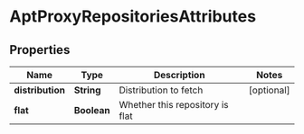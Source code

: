 
# AptProxyRepositoriesAttributes

## Properties
Name | Type | Description | Notes
------------ | ------------- | ------------- | -------------
**distribution** | **String** | Distribution to fetch |  [optional]
**flat** | **Boolean** | Whether this repository is flat | 



